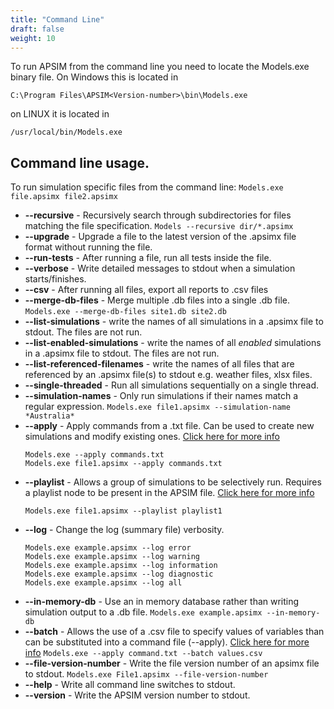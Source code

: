 ```yaml
---
title: "Command Line"
draft: false
weight: 10
---
```


To run APSIM from the command line you need to locate the Models.exe binary file. On Windows this is located in

```
C:\Program Files\APSIM<Version-number>\bin\Models.exe
```

on LINUX it is located in

```
/usr/local/bin/Models.exe
```

## Command line usage.

To run simulation specific files from the command line:
  ```Models.exe file.apsimx file2.apsimx```

* __--recursive__ - Recursively search through subdirectories for files matching the file specification.
  ```Models --recursive dir/*.apsimx```
* __--upgrade__ -  Upgrade a file to the latest version of the .apsimx file format without running the file.
* __--run-tests__ - After running a file, run all tests inside the file.
* __--verbose__ - Write detailed messages to stdout when a simulation starts/finishes.
* __--csv__ - After running all files, export all reports to .csv files
* __--merge-db-files__ - Merge multiple .db files into a single .db file.
  ```Models.exe --merge-db-files site1.db site2.db```
* __--list-simulations__ - write the names of all simulations in a .apsimx file to stdout. The files are not run.
* __--list-enabled-simulations__ - write the names of all _enabled_ simulations in a .apsimx file to stdout. The files are not run.
* __--list-referenced-filenames__ -   write the names of all files that are referenced by an .apsimx file(s) to stdout e.g. weather files, xlsx files.
* __--single-threaded__ - Run all simulations sequentially on a single thread.
* __--simulation-names__ -  Only run simulations if their names match a regular expression.
  ```Models.exe file1.apsimx --simulation-name *Australia*```
* __--apply__ -  Apply commands from a .txt file. Can be used to create new simulations and modify existing ones. [Click here for more info](/usage/commandline/commandlanguage)
  ```
  Models.exe --apply commands.txt
  Models.exe file1.apsimx --apply commands.txt
  ```
* __--playlist__ -  Allows a group of simulations to be selectively run. Requires a playlist node to be present in the APSIM file. [Click here for more info](/usage/commandline/playlist)
  ```
  Models.exe file1.apsimx --playlist playlist1
  ```
* __--log__ - Change the log (summary file) verbosity.
  ```
  Models.exe example.apsimx --log error
  Models.exe example.apsimx --log warning
  Models.exe example.apsimx --log information
  Models.exe example.apsimx --log diagnostic
  Models.exe example.apsimx --log all
  ```
* __--in-memory-db__ - Use an in memory database rather than writing simulation output to a .db file.
  ```Models.exe example.apsimx --in-memory-db```
* __--batch__ -  Allows the use of a .csv file to specify values of variables than can be substituted into a command file (--apply). [Click here for more info](/usage/commandline/batch)
  ```Models.exe --apply command.txt --batch values.csv```
* __--file-version-number__ - Write the file version number of an apsimx file to stdout.
  ```Models.exe File1.apsimx --file-version-number```
* __--help__ - Write all command line switches to stdout.
* __--version__ - Write the APSIM version number to stdout.
